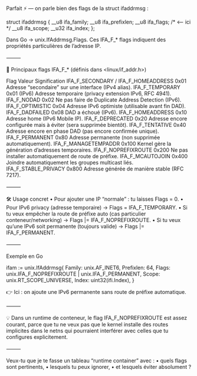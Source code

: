 Parfait ⚡ — on parle bien des flags de la struct ifaddrmsg :

struct ifaddrmsg {
__u8    ifa_family;
__u8    ifa_prefixlen;
__u8    ifa_flags;   /* <-- ici */
__u8    ifa_scope;
__u32   ifa_index;
};

Dans Go → unix.IfAddrmsg.Flags.
Ces IFA_F_* flags indiquent des propriétés particulières de l’adresse IP.

⸻

🎯 Principaux flags IFA_F_* (définis dans <linux/if_addr.h>)

Flag	Valeur	Signification
IFA_F_SECONDARY / IFA_F_HOMEADDRESS	0x01	Adresse “secondaire” sur une interface (IPv4 alias).
IFA_F_TEMPORARY	0x01 (IPv6)	Adresse temporaire (privacy extension IPv6, RFC 4941).
IFA_F_NODAD	0x02	Ne pas faire de Duplicate Address Detection (IPv6).
IFA_F_OPTIMISTIC	0x04	Adresse IPv6 optimiste (utilisable avant fin DAD).
IFA_F_DADFAILED	0x08	DAD a échoué (IPv6).
IFA_F_HOMEADDRESS	0x10	Adresse home (IPv6 Mobile IP).
IFA_F_DEPRECATED	0x20	Adresse encore configurée mais à éviter (sera supprimée bientôt).
IFA_F_TENTATIVE	0x40	Adresse encore en phase DAD (pas encore confirmée unique).
IFA_F_PERMANENT	0x80	Adresse permanente (non supprimée automatiquement).
IFA_F_MANAGETEMPADDR	0x100	Kernel gère la génération d’adresses temporaires.
IFA_F_NOPREFIXROUTE	0x200	Ne pas installer automatiquement de route de préfixe.
IFA_F_MCAUTOJOIN	0x400	Joindre automatiquement les groupes multicast liés.
IFA_F_STABLE_PRIVACY	0x800	Adresse générée de manière stable (RFC 7217).


⸻

🛠 Usage concret
•	Pour ajouter une IP “normale” : tu laisses Flags = 0.
•	Pour IPv6 privacy (adresse temporaire) → Flags = IFA_F_TEMPORARY.
•	Si tu veux empêcher la route de préfixe auto (cas particulier conteneur/networking) → Flags |= IFA_F_NOPREFIXROUTE.
•	Si tu veux qu’une IPv6 soit permanente (toujours valide) → Flags |= IFA_F_PERMANENT.

⸻

Exemple en Go

ifam := unix.IfAddrmsg{
Family:    unix.AF_INET6,
Prefixlen: 64,
Flags:     unix.IFA_F_NOPREFIXROUTE | unix.IFA_F_PERMANENT,
Scope:     unix.RT_SCOPE_UNIVERSE,
Index:     uint32(ifi.Index),
}

👉 Ici : on ajoute une IPv6 permanente sans route de préfixe automatique.

⸻

💡 Dans un runtime de conteneur, le flag IFA_F_NOPREFIXROUTE est assez courant, parce que tu ne veux pas que le kernel installe des routes implicites dans le netns qui pourraient interférer avec celles que tu configures explicitement.

⸻

Veux-tu que je te fasse un tableau “runtime container” avec :
•	quels flags sont pertinents,
•	lesquels tu peux ignorer,
•	et lesquels éviter absolument ?